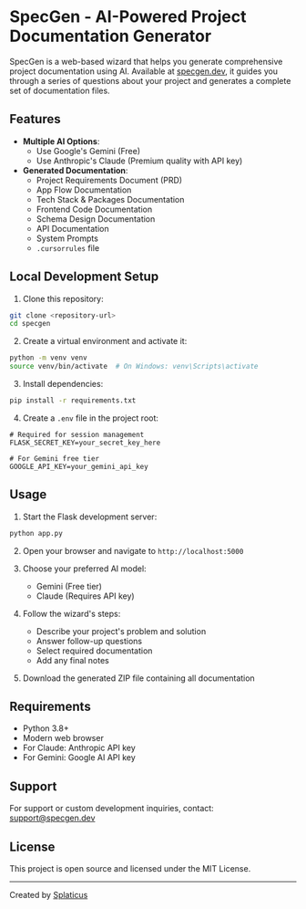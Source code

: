 # SpecGen - AI-Powered Project Documentation Generator

SpecGen is a web-based wizard that helps you generate comprehensive project documentation using AI. Available at [specgen.dev](https://specgen.dev), it guides you through a series of questions about your project and generates a complete set of documentation files.

## Features

- **Multiple AI Options**: 
  - Use Google's Gemini (Free)
  - Use Anthropic's Claude (Premium quality with API key)
- **Generated Documentation**:
  - Project Requirements Document (PRD)
  - App Flow Documentation
  - Tech Stack & Packages Documentation
  - Frontend Code Documentation
  - Schema Design Documentation
  - API Documentation
  - System Prompts
  - `.cursorrules` file

## Local Development Setup

1. Clone this repository:
```bash
git clone <repository-url>
cd specgen
```

2. Create a virtual environment and activate it:
```bash
python -m venv venv
source venv/bin/activate  # On Windows: venv\Scripts\activate
```

3. Install dependencies:
```bash
pip install -r requirements.txt
```

4. Create a `.env` file in the project root:
```
# Required for session management
FLASK_SECRET_KEY=your_secret_key_here

# For Gemini free tier
GOOGLE_API_KEY=your_gemini_api_key
```

## Usage

1. Start the Flask development server:
```bash
python app.py
```

2. Open your browser and navigate to `http://localhost:5000`

3. Choose your preferred AI model:
   - Gemini (Free tier)
   - Claude (Requires API key)

4. Follow the wizard's steps:
   - Describe your project's problem and solution
   - Answer follow-up questions
   - Select required documentation
   - Add any final notes

5. Download the generated ZIP file containing all documentation

## Requirements

- Python 3.8+
- Modern web browser
- For Claude: Anthropic API key
- For Gemini: Google AI API key

## Support

For support or custom development inquiries, contact: support@specgen.dev

## License

This project is open source and licensed under the MIT License.

---
Created by [Splaticus](https://github.com/splaticus) 